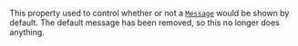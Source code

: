 This property used to control whether or not a [`Message`](https://create.roblox.com/docs/reference/engine/classes/Message) would be
shown by default. The default message has been removed, so this no longer
does anything.